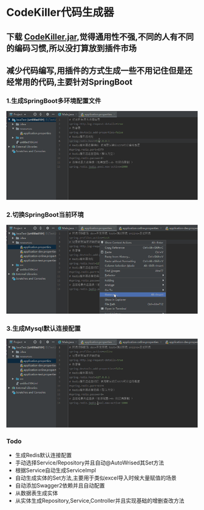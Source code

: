# CodeKiller代码生成器
## 下载 [CodeKiller.jar](https://github.com/Brioal/CodeKiller/blob/master/CodeKiller.jar),觉得通用性不强,不同的人有不同的编码习惯,所以没打算放到插件市场
## 减少代码编写,用插件的方式生成一些不用记住但是还经常用的代码,主要针对SpringBoot
### 1.生成SpringBoot多环境配置文件
![](https://github.com/Brioal/CodeKiller/blob/master/gifs/多环境生成.gif)
### 2.切换SpringBoot当前环境
![](https://github.com/Brioal/CodeKiller/blob/master/gifs/多环境切换.gif)
### 3.生成Mysql默认连接配置
![](https://github.com/Brioal/CodeKiller/blob/master/gifs/mysql配置.gif)
### Todo
- 生成Redis默认连接配置
- 手动选择Service/Repository并且自动@AutoWrised其Set方法
- 根据Service自动生成ServiceImpl
- 自动生成实体的Set方法,主要用于类似excel导入时候大量赋值的场景
- 自动添加Swagger2依赖并且自动配置
- 从数据表生成实体
- 从实体生成Repository,Service,Controller并且实现基础的增删查改方法

